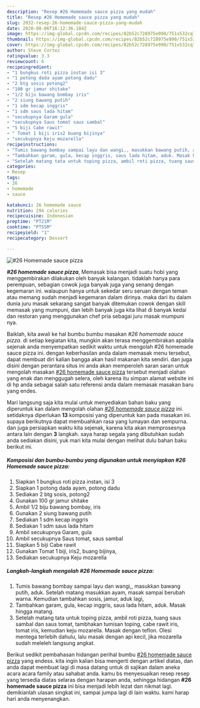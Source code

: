 ```yaml
---
description: "Resep #26 Homemade sauce pizza yang mudah"
title: "Resep #26 Homemade sauce pizza yang mudah"
slug: 2032-resep-26-homemade-sauce-pizza-yang-mudah
date: 2020-08-06T16:12:36.184Z
image: https://img-global.cpcdn.com/recipes/82b52c728975e990/751x532cq70/26-homemade-sauce-pizza-foto-resep-utama.jpg
thumbnail: https://img-global.cpcdn.com/recipes/82b52c728975e990/751x532cq70/26-homemade-sauce-pizza-foto-resep-utama.jpg
cover: https://img-global.cpcdn.com/recipes/82b52c728975e990/751x532cq70/26-homemade-sauce-pizza-foto-resep-utama.jpg
author: Steve Cortez
ratingvalue: 3.3
reviewcount: 6
recipeingredient:
- "1 bungkus roti pizza instan isi 3"
- "1 potong dada ayam potong dadu"
- "2 btg sosis potong2"
- "100 gr jamur shitake"
- "1/2 biju bawang bombay iris"
- "2 siung bawang putih"
- "1 sdm kecap inggris"
- "1 sdm saus lada hitam"
- "secukupnya Garam gula"
- "secukupnya Saus tomat saus sambal"
- "5 biji Cabe rawit"
- " Tomat 1 biji iris2 buang bijinya"
- "secukupnya Keju mozarella"
recipeinstructions:
- "Tumis bawang bombay sampai layu dan wangi,, masukkan bawang putih, aduk. Setelah matang masukkan ayam, masak sampai berubah warna. Kemudian tambahkan sosis, jamur, aduk lagi,"
- "Tambahkan garam, gula, kecap inggris, saus lada hitam, aduk. Masak hingga matang."
- "Setelah matang tata untuk toping pizza, ambil roti pizza, tuang saus sambal dan saus tomat, tambhakan tumisan toping, cabe rawit iris, tomat iris, kemudian keju mozarella. Masak dengan teflon. Olesi mentega terlebih dahulu, lalu masak dengan api kecil, jika mozarella sudah meleleh langsung angkat."
categories:
- Resep
tags:
- 26
- homemade
- sauce

katakunci: 26 homemade sauce 
nutrition: 294 calories
recipecuisine: Indonesian
preptime: "PT21M"
cooktime: "PT55M"
recipeyield: "1"
recipecategory: Dessert

---
```



![#26 Homemade sauce pizza](https://img-global.cpcdn.com/recipes/82b52c728975e990/751x532cq70/26-homemade-sauce-pizza-foto-resep-utama.jpg)

<b><i>#26 homemade sauce pizza</i></b>, Memasak bisa menjadi suatu hobi yang menggembirakan dilakukan oleh banyak kalangan. tidaklah hanya para perempuan, sebagian cowok juga banyak juga yang senang dengan kegemaran ini. walaupun hanya untuk sekedar seru seruan dengan teman atau memang sudah menjadi kegemaran dalam dirinya. maka dari itu dalam dunia juru masak sekarang sangat banyak ditemukan cowok dengan skill memasak yang mumpuni, dan lebih banyak juga kita lihat di banyak kedai dan restoran yang menggunakan chef pria sebagai juru masak mumpuni nya.

Baiklah, kita awali ke hal bumbu bumbu masakan <i>#26 homemade sauce pizza</i>. di setiap kegiatan kita, mungkin akan terasa menggembirakan apabila sejenak anda menyempatkan sedikit waktu untuk mengolah #26 homemade sauce pizza ini. dengan keberhasilan anda dalam memasak menu tersebut, dapat membuat diri kalian bangga akan hasil makanan kita sendiri. dan juga disini dengan perantara situs ini anda akan memperoleh saran saran untuk mengolah masakan <u>#26 homemade sauce pizza</u> tersebut menjadi olahan yang enak dan menggugah selera, oleh karena itu simpan alamat website ini di hp anda sebagai salah satu referensi anda dalam memasak masakan baru yang endes.




Mari langsung saja kita mulai untuk menyediakan bahan baku yang diperuntuk kan dalam mengolah olahan <u><i>#26 homemade sauce pizza</i></u> ini. setidaknya diperlukan <b>13</b> komposisi yang diperuntuk kan pada masakan ini. supaya berikutnya dapat membuahkan rasa yang lumayan dan sempurna. dan juga persiapkan waktu kita sejenak, karena kita akan memprosesnya antara lain dengan <b>3</b> langkah. saya harap segala yang dibutuhkan sudah anda sediakan disini, yuk mari kita mulai dengan melihat dulu bahan baku berikut ini.

<!--inarticleads1-->

##### Komposisi dan bumbu-bumbu yang digunakan untuk menyiapkan #26 Homemade sauce pizza:

1. Siapkan 1 bungkus roti pizza instan, isi 3
1. Siapkan 1 potong dada ayam, potong dadu
1. Sediakan 2 btg sosis, potong2
1. Gunakan 100 gr jamur shitake
1. Ambil 1/2 biju bawang bombay, iris
1. Gunakan 2 siung bawang putih
1. Sediakan 1 sdm kecap inggris
1. Sediakan 1 sdm saus lada hitam
1. Ambil secukupnya Garam, gula
1. Ambil secukupnya Saus tomat, saus sambal
1. Siapkan 5 biji Cabe rawit
1. Gunakan  Tomat 1 biji, iris2, buang bijinya,
1. Sediakan secukupnya Keju mozarella




<!--inarticleads2-->

##### Langkah-langkah mengolah #26 Homemade sauce pizza:

1. Tumis bawang bombay sampai layu dan wangi,, masukkan bawang putih, aduk. Setelah matang masukkan ayam, masak sampai berubah warna. Kemudian tambahkan sosis, jamur, aduk lagi,
1. Tambahkan garam, gula, kecap inggris, saus lada hitam, aduk. Masak hingga matang.
1. Setelah matang tata untuk toping pizza, ambil roti pizza, tuang saus sambal dan saus tomat, tambhakan tumisan toping, cabe rawit iris, tomat iris, kemudian keju mozarella. Masak dengan teflon. Olesi mentega terlebih dahulu, lalu masak dengan api kecil, jika mozarella sudah meleleh langsung angkat.




Berikut sedikit pembahasan hidangan perihal bumbu <u>#26 homemade sauce pizza</u> yang endess. kita ingin kalian bisa mengerti dengan artikel diatas, dan anda dapat membuat lagi di masa datang untuk di sajikan dalam aneka acara acara family atau sahabat anda. kamu bs menyesuaikan resep resep yang tersedia diatas selaras dengan harapan anda, sehingga hidangan <b>#26 homemade sauce pizza</b> ini bisa menjadi lebih lezat dan nikmat lagi. demikianlah ulasan singkat ini, sampai jumpa lagi di lain waktu. kami harap hari anda menyenangkan.
